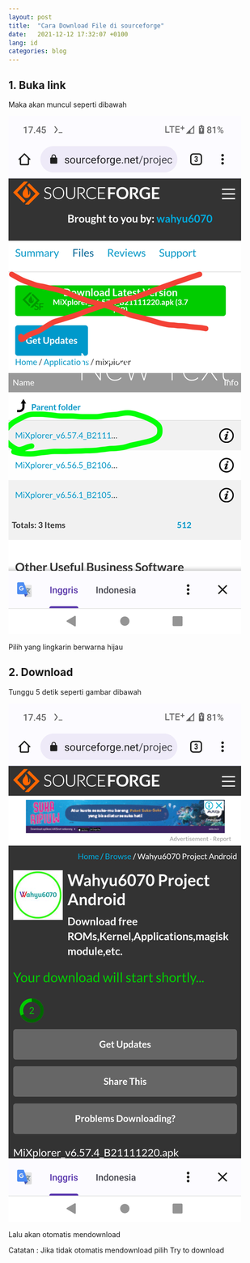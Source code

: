 ```yaml
---
layout: post
title:  "Cara Download File di sourceforge"
date:   2021-12-12 17:32:07 +0100
lang: id
categories: blog
---
```



<h2>1. Buka link</h2>
<p>Maka akan muncul seperti dibawah</p>
<img src="https://github.com/wahyu6070/Cloud/raw/main/blog/12-12-2021/20211212_175538.jpg" class="img-fluid" alt="...">
<p>Pilih yang lingkarin berwarna hijau</p>
<h2>2. Download</h2>
<p>Tunggu 5 detik seperti gambar dibawah</p>
<img src="https://github.com/wahyu6070/Cloud/raw/main/blog/12-12-2021/Screenshot_20211212-174552_Chrome.png" class="img-fluid" alt="...">
<p>Lalu akan otomatis mendownload</p>
<p>Catatan : Jika tidak otomatis mendownload pilih Try to download</p>

